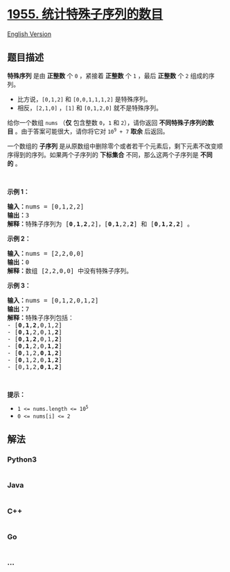 # [1955. 统计特殊子序列的数目](https://leetcode.cn/problems/count-number-of-special-subsequences)

[English Version](/solution/1900-1999/1955.Count%20Number%20of%20Special%20Subsequences/README_EN.md)

## 题目描述

<!-- 这里写题目描述 -->

<p><strong>特殊序列</strong> 是由&nbsp;<strong>正整数</strong>&nbsp;个 <code>0</code>&nbsp;，紧接着&nbsp;<strong>正整数</strong>&nbsp;个 <code>1</code>&nbsp;，最后 <strong>正整数</strong>&nbsp;个 <code>2</code>&nbsp;组成的序列。</p>

<ul>
	<li>比方说，<code>[0,1,2]</code> 和&nbsp;<code>[0,0,1,1,1,2]</code>&nbsp;是特殊序列。</li>
	<li>相反，<code>[2,1,0]</code>&nbsp;，<code>[1]</code>&nbsp;和&nbsp;<code>[0,1,2,0]</code>&nbsp;就不是特殊序列。</li>
</ul>

<p>给你一个数组&nbsp;<code>nums</code>&nbsp;（<strong>仅</strong>&nbsp;包含整数&nbsp;<code>0</code>，<code>1</code>&nbsp;和&nbsp;<code>2</code>），请你返回 <b>不同特殊子序列的数目</b>&nbsp;。由于答案可能很大，请你将它对&nbsp;<code>10<sup>9</sup> + 7</code> <strong>取余</strong> 后返回。</p>

<p>一个数组的 <strong>子序列</strong>&nbsp;是从原数组中删除零个或者若干个元素后，剩下元素不改变顺序得到的序列。如果两个子序列的 <strong>下标集合</strong>&nbsp;不同，那么这两个子序列是 <strong>不同的</strong>&nbsp;。</p>

<p>&nbsp;</p>

<p><strong>示例 1：</strong></p>

<pre>
<b>输入：</b>nums = [0,1,2,2]
<b>输出：</b>3
<b>解释：</b>特殊子序列为 [<strong>0</strong>,<strong>1</strong>,<strong>2</strong>,2]，[<strong>0</strong>,<strong>1</strong>,2,<strong>2</strong>] 和 [<strong>0</strong>,<strong>1</strong>,<strong>2</strong>,<strong>2</strong>] 。
</pre>

<p><strong>示例 2：</strong></p>

<pre>
<b>输入：</b>nums = [2,2,0,0]
<b>输出：</b>0
<b>解释：</b>数组 [2,2,0,0] 中没有特殊子序列。
</pre>

<p><strong>示例 3：</strong></p>

<pre>
<b>输入：</b>nums = [0,1,2,0,1,2]
<b>输出：</b>7
<b>解释：</b>特殊子序列包括：
- [<strong>0</strong>,<strong>1</strong>,<strong>2</strong>,0,1,2]
- [<strong>0</strong>,<strong>1</strong>,2,0,1,<strong>2</strong>]
- [<strong>0</strong>,<strong>1</strong>,<strong>2</strong>,0,1,<strong>2</strong>]
- [<strong>0</strong>,<strong>1</strong>,2,0,<strong>1</strong>,<strong>2</strong>]
- [<strong>0</strong>,1,2,<strong>0</strong>,<strong>1</strong>,<strong>2</strong>]
- [<strong>0</strong>,1,2,0,<strong>1</strong>,<strong>2</strong>]
- [0,1,2,<strong>0</strong>,<strong>1</strong>,<strong>2</strong>]
</pre>

<p>&nbsp;</p>

<p><strong>提示：</strong></p>

<ul>
	<li><code>1 &lt;= nums.length &lt;= 10<sup>5</sup></code></li>
	<li><code>0 &lt;= nums[i] &lt;= 2</code></li>
</ul>


## 解法

<!-- 这里可写通用的实现逻辑 -->

<!-- tabs:start -->

### **Python3**

<!-- 这里可写当前语言的特殊实现逻辑 -->

```python

```

### **Java**

<!-- 这里可写当前语言的特殊实现逻辑 -->

```java

```

### **C++**

```cpp

```

### **Go**

```go

```

### **...**

```

```

<!-- tabs:end -->